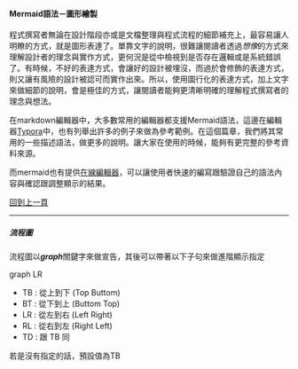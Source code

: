 #### Mermaid語法－圖形繪製



程式撰寫者無論在設計階段亦或是文檔整理與程式流程的細節補充上，最容易讓人明瞭的方式，就是圖形表達了。單靠文字的說明，很難讓閱讀者透過*想像*的方式來理解設計者的理念與實作方式，更何況是從中檢視到是否存在邏輯或是系統錯誤了。有時候，不好的表達方式，會讓好的設計被埋沒，而過於會修飾的表達方式，則又讓有風險的設計被認可而實作出來。所以，使用圖行化的表達方式，加上文字來做細節的說明，會是極佳的方式，讓閱讀者能夠更清晰明確的理解程式撰寫者的理念與想法。

在markdown編輯器中，大多數常用的編輯器都支援Mermaid語法，這邊在編輯器[Typora](editor_typora.md)中，也有列舉出許多的例子來做為參考範例。在這個篇章，我們將其常用的一些描述語法，做更多的說明。讓大家在使用的時候，能夠有更完整的參考資料來源。

而mermaid也有提供[在線編輯器](https://mermaid-js.github.io/mermaid-live-editor/edit#eyJjb2RlIjoiZ3JhcGggVERcbkFbQ2hyaXN0bWFzXSAtLT58R2V0IG1vbmV5fCBCKEdvIHNob3BwaW5nKVxuQiAtLT4gQ3tMZXQgbWUgdGhpbmt9XG5DIC0tPnxPbmV8IERbTGFwdG9wXVxuQyAtLT58VHdvfCBFW2lQaG9uZV1cbkMgLS0-fFRocmVlfCBGW2ZhOmZhLWNhciBDYXJdXG4iLCJtZXJtYWlkIjoie1xuICBcInRoZW1lXCI6IFwiZGVmYXVsdFwiXG59IiwidXBkYXRlRWRpdG9yIjpmYWxzZSwiYXV0b1N5bmMiOnRydWUsInVwZGF0ZURpYWdyYW0iOnRydWV9)，可以讓使用者快速的編寫跟驗證自己的語法內容與確認跟調整顯示的結果。



[回到上一頁](markdown.md)

---

##### 流程圖

流程圖以***graph***關鍵字來做宣告，其後可以帶著以下子句來做進階顯示指定

graph LR

* TB : 從上到下 (Top Buttom)
* BT : 從下到上 (Buttom Top)
* LR : 從左到右 (Left Right)
* RL : 從右到左 (Right Left)
* TD : 跟 TB 同

若是沒有指定的話，預設值為TB





